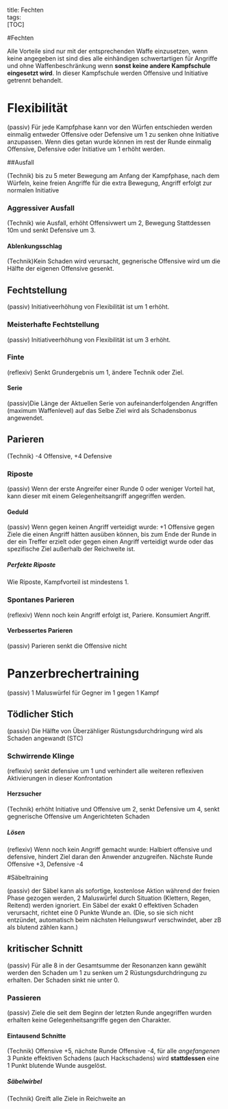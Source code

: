 title: Fechten  
tags:   
[TOC]

#Fechten

Alle Vorteile sind nur mit der entsprechenden Waffe einzusetzen, wenn keine angegeben ist sind dies alle einhändigen schwertartigen für Angriffe und ohne Waffenbeschränkung wenn **sonst keine andere Kampfschule eingesetzt wird**.
In dieser Kampfschule werden Offensive und Initiative getrennt behandelt.

# Flexibilität
(passiv) Für jede Kampfphase kann vor den Würfen entschieden werden einmalig entweder Offensive oder Defensive um 1 zu senken ohne Initiative anzupassen. Wenn dies getan wurde können im rest der Runde einmalig Offensive, Defensive oder Initiative um 1 erhöht werden.

##Ausfall

(Technik) bis zu 5 meter Bewegung am Anfang der Kampfphase, nach dem Würfeln, keine freien Angriffe für die extra Bewegung, Angriff erfolgt zur normalen Initiative

### Aggressiver Ausfall
(Technik) wie Ausfall, erhöht Offensivwert um 2, Bewegung Stattdessen 10m und senkt Defensive um 3.  

#### Ablenkungsschlag

(Technik)Kein Schaden wird verursacht, gegnerische Offensive wird um die Hälfte der eigenen Offensive gesenkt.   

## Fechtstellung

(passiv) Initiativeerhöhung von Flexibilität ist um 1 erhöht.  

### Meisterhafte Fechtstellung

(passiv) Initiativeerhöhung von Flexibilität ist um 3 erhöht.  

### Finte

(reflexiv) Senkt Grundergebnis um 1, ändere Technik oder Ziel.   

#### Serie

(passiv)Die Länge der Aktuellen Serie von aufeinanderfolgenden Angriffen (maximum Waffenlevel) auf das Selbe Ziel wird als Schadensbonus angewendet.  

## Parieren

(Technik) -4 Offensive, +4 Defensive  

### Riposte

(passiv) Wenn der erste Angreifer einer Runde 0 oder weniger Vorteil hat, kann dieser mit einem Gelegenheitsangriff angegriffen werden. 

#### Geduld

(passiv) Wenn gegen keinen Angriff verteidigt wurde: +1 Offensive gegen Ziele die einen Angriff hätten ausüben können, bis zum Ende der Runde in der ein Treffer erzielt oder gegen einen Angriff verteidigt wurde oder das spezifische Ziel außerhalb der Reichweite ist.
  
##### Perfekte Riposte

Wie Riposte, Kampfvorteil ist mindestens 1.  

### Spontanes Parieren

(reflexiv) Wenn noch kein Angriff erfolgt ist, Pariere. Konsumiert Angriff.  

#### Verbessertes Parieren

(passiv) Parieren senkt die Offensive nicht

# Panzerbrechertraining

(passiv) 1 Maluswürfel für Gegner im 1 gegen 1 Kampf

## Tödlicher Stich

(passiv) Die Hälfte von Überzähliger Rüstungsdurchdringung wird als Schaden angewandt (STC)

### Schwirrende Klinge 

(reflexiv) senkt defensive um 1 und verhindert alle weiteren reflexiven Aktivierungen in dieser Konfrontation

#### Herzsucher

(Technik) erhöht Initiative und Offensive um 2, senkt Defensive um 4, senkt gegnerische Offensive um Angerichteten Schaden

##### Lösen

(reflexiv) Wenn noch kein Angriff gemacht wurde: Halbiert offensive und defensive, hindert Ziel daran den Anwender anzugreifen. Nächste Runde Offensive +3, Defensive -4

#Säbeltraining

(passiv) der Säbel kann als sofortige, kostenlose Aktion während der freien Phase gezogen werden, 2 Maluswürfel durch Situation (Klettern, Regen, Reitend) werden ignoriert. Ein Säbel der exakt 0 effektiven Schaden verursacht, richtet eine 0 Punkte Wunde an. (Die, so sie sich nicht entzündet, automatisch beim nächsten Heilungswurf verschwindet, aber zB als blutend zählen kann.) 
## kritischer Schnitt

(passiv) Für alle 8 in der Gesamtsumme der Resonanzen kann gewählt werden den Schaden um 1 zu senken um 2 Rüstungsdurchdringung zu erhalten. Der Schaden sinkt nie unter 0.

### Passieren

(passiv) Ziele die seit dem Beginn der letzten Runde angegriffen wurden erhalten keine Gelegenheitsangriffe gegen den Charakter.

#### Eintausend Schnitte

(Technik) Offensive +5, nächste Runde Offensive -4, für alle *angefangenen* 3 Punkte effektiven Schadens (auch Hackschadens) wird **stattdessen** eine 1 Punkt blutende Wunde ausgelöst.

##### Säbelwirbel

(Technik) Greift alle Ziele in Reichweite an


